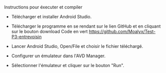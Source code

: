 

Instructions pour éxecuter et compiler

- Télécharger et installer Android Studio.

- Télécharger le programme en se rendant sur le lien GitHub et en cliquant sur le bouton download Code en vert
	https://github.com/Moalyx/Test-P3-entrevoisin

- Lancer Android Studio, Open/File et choisir le fichier téléchargé.

- Configurer un émulateur dans l'AVD Manager.

- Sélectionner l'émulateur et cliquer sur le bouton "Run".


